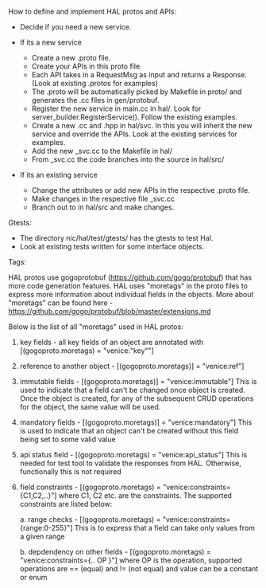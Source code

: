 How to define and implement HAL protos and APIs:

- Decide if you need a new service. 
- If its a new service 
    - Create a new .proto file. 
    - Create your APIs in this proto file.
    - Each API takes in a RequestMsg as input and returns a Response. (Look at existing .protos for examples)
    - The .proto will be automatically picked by Makefile in proto/ and generates the .cc files in gen/protobuf.
    - Register the new service in main.cc in hal/. Look for server_builder.RegisterService(). Follow the existing examples.
    - Create a new .cc and .hpp in hal/svc. In this you will inherit the new service and override the APIs.
      Look at the existing services for examples.
    - Add the new <service>\_svc.cc to the Makefile in hal/
    - From <service>\_svc.cc the code branches into the source in hal/src/

- If its an existing service
    - Change the attributes or add new APIs in the respective .proto file. 
    - Make changes in the respective file  <service>\_svc.cc
    - Branch out to in hal/src and make changes.


Gtests:
- The directory nic/hal/test/gtests/ has the gtests to test Hal. 
- Look at existing tests written for some interface objects.

Tags:

HAL protos use gogoprotobuf (https://github.com/gogo/protobuf) that has more
code generation features. HAL uses "moretags" in the proto files to express
more information about individual fields in the objects. More about "moretags"
can be found here - https://github.com/gogo/protobuf/blob/master/extensions.md

Below is the list of all "moretags" used in HAL protos:

1. key fields - all key fields of an object are annotated with [(gogoproto.moretags) = "venice:\"key\""]

2. reference to another object - [(gogoproto.moretags)] = "venice:ref"]

3. immutable fields - [(gogoproto.moretags)] = "venice:immutable"]
   This is used to indicate that a field can't be changed once object is created. Once the object
   is created, for any of the subsequent CRUD operations for the object, the same value will be used.

4. mandatory fields - [(gogoproto.moretags)] = "venice:mandatory"]
   This is used to indicate that an object can't be created without this field
   being set to some valid value

5. api status field - [(gogoproto.moretags) = "venice:api_status"]
   This is needed for test tool to validate the responses from HAL. Otherwise,
   functionally this is not required

6. field constraints - [(gogoproto.moretags) = "venice:constraints={C1,C2,..}"]
   where C1, C2 etc. are the constraints. The supported constraints are listed
   below:

   a. range checks - [(gogoproto.moretags) = "venice:constraints={range:0-255}"]
      This is to express that a field can take only values from a given range

   b. depdendency on other fields - [(gogoproto.moretags) = "venice:constraints={<pkg>.<object>.<field> OP <value>}"]
      where OP is the operation, supported operations are == (equal) and != (not equal) and
      value can be a constant or enum

